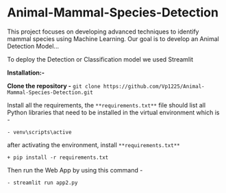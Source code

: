 # Animal-Mammal-Species-Detection
This project focuses on developing advanced techniques to identify mammal species using Machine Learning. Our goal is to develop an Animal Detection Model...

To deploy the Detection or Classification model we used Streamlit

**Installation:-**

**Clone the repository -**
`git clone https://github.com/Vp1225/Animal-Mammal-Species-Detection.git`

Install all the requirements, the `**requirements.txt**` file should list all Python libraries that need to be installed in the virtual environment which is -

`- venv\scripts\active`

after activating the environment, install `**requirements.txt**`

`+ pip install -r requirements.txt`


Then run the Web App by using this command - 

`- streamlit run app2.py`

